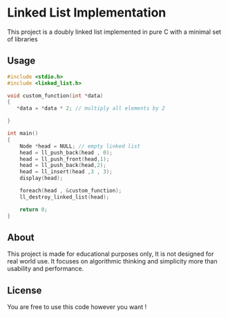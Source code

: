 # Linked List Implementation

This project is a doubly linked list implemented in pure C with a minimal set of libraries


## Usage

```c
#include <stdio.h>
#include <linked_list.h>

void custom_function(int *data)
{
   *data = *data * 2; // multiply all elements by 2

}

int main()
{
    Node *head = NULL; // empty linked list
    head = ll_push_back(head , 0);
    head = ll_push_front(head,1);
    head = ll_push_back(head,2);
    head = ll_insert(head ,3 , 3); 
    display(head);

    foreach(head , &custom_function);
    ll_destroy_linked_list(head);

    return 0;
}

```

## About

This project is made for educational purposes only, It
is not designed for real world use.
It focuses on algorithmic thinking and simplicity more than usability and performance.
## License

You are free to use this code however you want !
